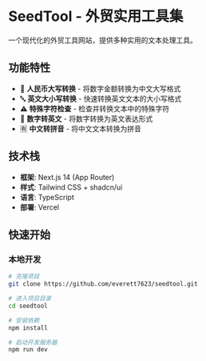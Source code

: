# SeedTool - 外贸实用工具集

一个现代化的外贸工具网站，提供多种实用的文本处理工具。

## 功能特性

- 🔢 **人民币大写转换** - 将数字金额转换为中文大写格式
- 🔤 **英文大小写转换** - 快速转换英文文本的大小写格式
- ⚠️ **特殊字符检查** - 检查并转换文本中的特殊字符
- 🔣 **数字转英文** - 将数字转换为英文表达形式
- 🈶 **中文转拼音** - 将中文文本转换为拼音

## 技术栈

- **框架**: Next.js 14 (App Router)
- **样式**: Tailwind CSS + shadcn/ui
- **语言**: TypeScript
- **部署**: Vercel

## 快速开始

### 本地开发

```bash
# 克隆项目
git clone https://github.com/everett7623/seedtool.git

# 进入项目目录
cd seedtool

# 安装依赖
npm install

# 启动开发服务器
npm run dev
